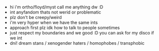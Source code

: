 - hi i'm ortho/floyd/myst call me anything dw :D
- int anyfandom thats not werid or problematic
- plz don't be creepy/weird
- i'm very hyper when we have the same ints
- approach first plz idk how to talk to people sometimes
- just respect my boundaries and we good :D you can ask for my disco if we int
- dni! dream stans / xenogender haters / homophobes / transphobic
<!---
VVEEY/VVEEY is a ✨ special ✨ repository because its `README.md` (this file) appears on your GitHub profile.
You can click the Preview link to take a look at your changes.
--->
